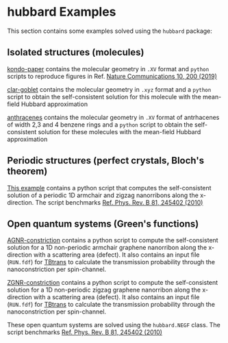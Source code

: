# hubbard Examples #

This section contains some examples solved using the `hubbard` package:

## Isolated structures (molecules) ##

[kondo-paper][example-kondo] contains the molecular geometry in `.XV` format and `python` scripts to reproduce figures in Ref.  [Nature Communications 10, 200 (2019)](https://www.nature.com/articles/s41467-018-08060-6)

[clar-goblet][clar-goblet] contains the molecular geometry in `.xyz` format and a `python` script to obtain the self-consistent solution for this molecule with the mean-field Hubbard approximation

[anthracenes][anthracenes] contains the molecular geometry in `.XV` format of antrhacenes of width 2,3 and 4 benzene rings and a `python` script to obtain the self-consistent solution for these molecules with the mean-field Hubbard approximation

## Periodic structures (perfect crystals, Bloch's theorem) ##

[This example][example-periodic] contains a python script that computes the self-consistent solution of a periodic 1D armchair and zigzag nanorribons along the x-direction. The script benchmarks [Ref. Phys. Rev. B 81, 245402 (2010)](https://journals.aps.org/prb/abstract/10.1103/PhysRevB.81.245402)


## Open quantum systems (Green's functions) ##

[AGNR-constriction][example-open-AGNR] contains a python script to compute the self-consistent solution for a 1D non-periodic armchair graphene nanorribon along the x-direction with a scattering area (defect). It also contains an input file  (`RUN.fdf`) for [TBtrans](https://gitlab.com/siesta-project/siesta) to calculate the transmission probability through the nanoconstriction per spin-channel.

[ZGNR-constriction][example-open-ZGNR] contains a python script to compute the self-consistent solution for a 1D non-periodic zigzag graphene nanorribon along the x-direction with a scattering area (defect). It also contains an input file (`RUN.fdf`) for [TBtrans](https://gitlab.com/siesta-project/siesta) to calculate the transmission probability through the nanoconstriction per spin-channel.

These open quantum systems are solved using the `hubbard.NEGF` class. The script benchmarks [Ref. Phys. Rev. B 81, 245402 (2010)](https://journals.aps.org/prb/abstract/10.1103/PhysRevB.81.245402)

<!---
Links to external and internal sites.
-->
[example-kondo]: https://github.com/dipc-cc/hubbard/tree/master/examples/molecules/kondo-paper
[anthracenes]: https://github.com/dipc-cc/hubbard/tree/master/examples/molecules/anthracenes
[clar-goblet]: https://github.com/dipc-cc/hubbard/tree/master/examples/molecules/clar-goblet
[example-periodic]: https://github.com/dipc-cc/hubbard/tree/master/examples/periodic/benchmarks
[example-open-AGNR]: https://github.com/dipc-cc/hubbard/tree/master/examples/open/benchmarks/AGNR-constriction
[example-open-ZGNR]: https://github.com/dipc-cc/hubbard/tree/master/examples/open/benchmarks/ZGNR-constriction

